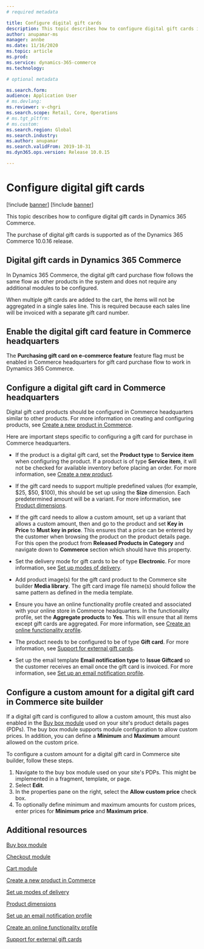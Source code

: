 ```yaml
---
# required metadata

title: Configure digital gift cards
description: This topic describes how to configure digital gift cards in Dynamics 365 Commerce.
author: anupamar-ms
manager: annbe
ms.date: 11/16/2020
ms.topic: article
ms.prod: 
ms.service: dynamics-365-commerce
ms.technology: 

# optional metadata

ms.search.form:  
audience: Application User
# ms.devlang: 
ms.reviewer: v-chgri
ms.search.scope: Retail, Core, Operations
# ms.tgt_pltfrm: 
# ms.custom: 
ms.search.region: Global
ms.search.industry: 
ms.author: anupamar
ms.search.validFrom: 2019-10-31
ms.dyn365.ops.version: Release 10.0.15

---
```


# Configure digital gift cards

[!include [banner](includes/banner.md)]
[!include [banner](includes/preview-banner.md)]

This topic describes how to configure digital gift cards in Dynamics 365 Commerce.

The purchase of digital gift cards is supported as of the Dynamics 365 Commerce 10.0.16 release. 

## Digital gift cards in Dynamics 365 Commerce

In Dynamics 365 Commerce, the digital gift card purchase flow follows the same flow as other products in the system and does not require any additional modules to be configured.

When multiple gift cards are added to the cart, the items will not be aggregated in a single sales line. This is required because each sales line will be invoiced with a separate gift card number. 

## Enable the digital gift card feature in Commerce headquarters

The **Purchasing gift card on e-commerce feature** feature flag must be enabled in Commerce headquarters for gift card purchase flow to work in Dymamics 365 Commerce. 

## Configure a digital gift card in Commerce headquarters

Digital gift card products should be configured in Commerce headquarters similar to other products. For more information on creating and configuring products, see [Create a new product in Commerce](create-new-product-commerce.md).

Here are important steps specific to configuring a gift card for purchase in Commerce headquarters.

- If the product is a digital gift card, set the **Product type** to **Service item** when configuring the product. If a product is of type **Service item**, it will not be checked for available inventory before placing an order. For more information, see [Create a new product](create-new-product-commerce.md#create-a-new-product).
- If the gift card needs to support multiple predefined values (for example, $25, $50, $100), this should be set up using the **Size** dimension. Each predetermined amount will be a variant. For more information, see [Product dimensions](https://docs.microsoft.com/dynamics365/supply-chain/pim/product-dimensions?toc=/dynamics365/retail/toc.json).
- If the gift card needs to allow a custom amount, set up a variant that allows a custom amount, then and go to the product and set **Key in Price** to **Must key in price**. This ensures that a price can be entered by the customer when browsing the product on the product details page. For this open the product from **Released Products in Category** and navigate down to **Commerce** section which should have this property.
- Set the delivery mode for gift cards to be of type **Electronic**. For more information, see [Set up modes of delivery](https://docs.microsoft.com/dynamicsax-2012/appuser-itpro/set-up-modes-of-delivery).
- Add product image(s) for the gift card product to the Commerce site builder **Media library**. The gift card image file name(s) should follow the same pattern as defined in the media template. 
- Ensure you have an online functionality profile created and associated with your online store in Commerce headquarters. In the functionality profile, set the **Aggregate products** to **Yes**. This will ensure that all items except gift cards are aggregated. For more information, see [Create an online functionality profile](online-functionality-profile.md).
- The product needs to be configured to be of type **Gift card**. For more information, see [Support for external gift cards](./dev-itpro/gift-card.md).

- Set up the email template **Email notification type** to **Issue Giftcard** so the customer receives an email once the gift card is invoiced. For more information, see [Set up an email notification profile](email-notification-profiles.md).

## Configure a custom amount for a digital gift card in Commerce site builder

If a digital gift card is configured to allow a custom amount, this must also enabled in the [Buy box module](add-buy-box.md) used on your site's product details pages (PDPs). The buy box module supports module configuration to allow custom prices. In addition, you can define a **Minimum** and **Maximum** amount allowed on the custom price.

To configure a custom amount for a digital gift card in Commerce site builder, follow these steps.

1. Navigate to the buy box module used on your site's PDPs. This might be implemented in a fragment, template, or page.
1. Select **Edit**. 
1. In the properties pane on the right, select the **Allow custom price** check box.
1. To optionally define minimum and maximum amounts for custom prices, enter prices for **Minimum price** and **Maximum price**.

## Additional resources

[Buy box module](add-buy-box.md)

[Checkout module](add-checkout-module.md)

[Cart module](add-cart-module.md)

[Create a new product in Commerce](create-new-product-commerce.md)

[Set up modes of delivery](https://docs.microsoft.com/dynamicsax-2012/appuser-itpro/set-up-modes-of-delivery)

[Product dimensions](https://docs.microsoft.com/dynamics365/supply-chain/pim/product-dimensions?toc=/dynamics365/retail/toc.json)

[Set up an email notification profile](email-notification-profiles.md)

[Create an online functionality profile](online-functionality-profile.md)

[Support for external gift cards](./dev-itpro/gift-card.md)
